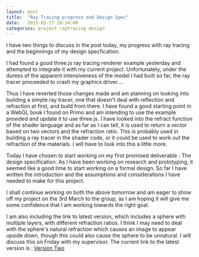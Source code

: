 ```yaml
---
layout: post
title:  "Ray Tracing progress and Design Spec"
date:   2015-02-17 18:34:00
categories: project raytracing design
---
```


I have two things to discuss in the post today, my progress with ray tracing and the beginnings of my design specfication.

I had found a good three.js ray tracing renderer example yesterday and attempted to integrate it with my current project.
Unfortunately, under the duress of the apparent intensiveness of the model I had built so far, the ray tracer proceeded to
crash my graphics driver....

Thus I have reverted those changes made and am planning on looking into building a simple ray tracer, one that doesn't deal
with reflection and refraction at first, and build from there. I have found a good starting point in a WebGL book I found on Primo
and am intending to use the example provided and update it to use three.js. I have looked into the refract function of the shader language
and as far as I can tell, it is used to return a vector based on two vectors and the refraction ratio. This is probably used in building a
ray tracer in the shader code, or it could be used to work out the refraction of the materials. I will have to look into this a little more.

Today I have chosen to start working on my first promised deliverable : The design specification. As I have been working on research and
prototyping, it seemed like a good time to start working on a formal design. So far I have written the introduction and the assumptions and
considerations I have needed to make for this project.

I shall continue working on both the above tomorrow and am eager to show off my project on the 3rd March to the group, as I am hoping it will
give me some confidence that I am working towards the right goal.

I am also including the link to latest version, which includes a sphere with multiple layers, with different refraction ratios. I think I may need to deal with the sphere's natural refraction which causes an image to appear upside down, though this could also cause the sphere to be unnatural. I will discuss this on Friday with my supervisor. The current link to the latest version is : [Version Two](http://krf12.github.io/RenderingInvisibility/pages/version2.html)
